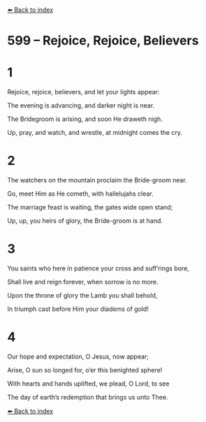[⬅️ Back to index](../README.md)

# 599 – Rejoice, Rejoice, Believers





# 1

Rejoice, rejoice, believers, and let your lights appear:

The evening is advancing, and darker night is near.

The Bridegroom is arising, and soon He draweth nigh.

Up, pray, and watch, and wrestle, at midnight comes the cry.



# 2

The watchers on the mountain proclaim the Bride-groom near.

Go, meet Him as He cometh, with hallelujahs clear.

The marriage feast is waiting, the gates wide open stand;

Up, up, you heirs of glory, the Bride-groom is at hand.



# 3

You saints who here in patience your cross and suff’rings bore,

Shall live and reign forever, when sorrow is no more.

Upon the throne of glory the Lamb you shall behold,

In triumph cast before Him your diadems of gold!



# 4

Our hope and expectation, O Jesus, now appear;

Arise, O sun so longed for, o’er this benighted sphere!

With hearts and hands uplifted, we plead, O Lord, to see

The day of earth’s redemption that brings us unto Thee.

[⬅️ Back to index](../README.md)
